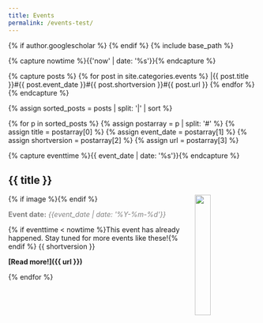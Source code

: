 ```yaml
---
title: Events
permalink: /events-test/
---
```

{% if author.googlescholar %}
{% endif %}
{% include base_path %}

<!-- NOTE! NEW NEWS ARE ADDED AS POSTS IN events/_posts! //-->
<!-- THIS FILE NEEDS EDITING ONLY IF THE PRESENTATION OF THE PROJECTS NEED TO CHANGE. //-->

{% capture nowtime %}{{'now' | date: '%s'}}{% endcapture %}

{% capture posts %}
  {% for post in site.categories.events %}
    |{{ post.title }}#{{ post.event_date }}#{{ post.shortversion }}#{{ post.url  }}
  {% endfor %}
{% endcapture %}

{% assign sorted_posts = posts | split: '|' | sort %}

{% for p in sorted_posts %}
{% assign postarray = p | split: '#' %}
{% assign title = postarray[0] %}
{% assign event_date = postarray[1] %}
{% assign shortversion = postarray[2] %}
{% assign url = postarray[3] %}

{% capture eventtime %}{{ event_date | date: '%s'}}{% endcapture %}

## {{ title }}
{% if image %}<img src="{{ image }}" style="float: right; width: 25%;" />{% endif %}

<span style="color:grey;">**Event date:** *{{event_date | date: '%Y-%m-%d'}}*</span>

{% if eventtime < nowtime %}This event has already happened. Stay tuned for more events like these!{% endif %}
{{ shortversion }}

**[Read more!]({{ url }})**

{% endfor %}

